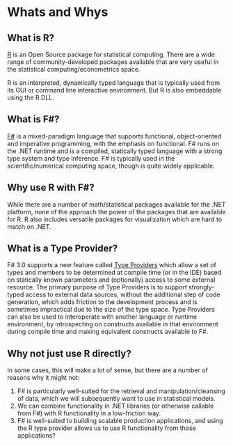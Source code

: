 # Whats and Whys

## What is R?

[R](http://www.r-project.org/) is an Open Source package for statistical computing.  There are a wide range of community-developed packages available that are very useful in the statistical computing/econometrics space.

R is an interpreted, dynamically typed language that is typically used from its GUI or command line interactive environment.  But R is also embeddable using the R.DLL.

## What is F#?

[F#](http://msdn.microsoft.com/en-us/vstudio/hh388569) is a mixed-paradigm language that supports functional, object-oriented and imperative programming, with the emphasis on functional.  F# runs on the .NET runtime and is a compiled, statically typed language with a strong type system and type inference.  F# is typically used in the scientific/numerical computing space, though is quite widely applicable.

## Why use R with F#?

While there are a number of math/statistical packages available for the .NET platform, none of the approach the power of the packages that are available for R.  R also includes versatile packages for visualization which are hard to match on .NET.

## What is a Type Provider?

F# 3.0 supports a new feature called [Type Providers](http://msdn.microsoft.com/en-us/library/hh156509.aspx) which allow a set of types and members to be determined at compile time (or in the IDE) based on statically known parameters and (optionally) access to some external resource.  The primary purpose of Type Providers is to support strongly-typed access to external data sources, without the additional step of code generation, which adds friction to the development process and is sometimes impractical due to the size of the type space.  Type Providers can also be used to interoperate with another language or runtime environment, by introspecting on constructs available in that environment during compile time and making equivalent constructs available to F#.

## Why not just use R directly?

In some cases, this will make a lot of sense, but there are a number of reasons why it might not:

1. F# is particularly well-suited for the retrieval and manipulation/cleansing of data, which we will subsequently want to use in statistical models.
2. We can combine functionality in .NET libraries (or otherwise callable from F#) with R functionality in a low-friction way.
3. F# is well-suited to building scalable production applications, and using the R type provider allows us to use R functionality from those applications?
